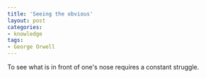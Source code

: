```yaml
---
title: 'Seeing the obvious'
layout: post
categories:
- knowledge
tags:
- George Orwell
---
```


To see what is in front of one's nose requires a constant struggle.